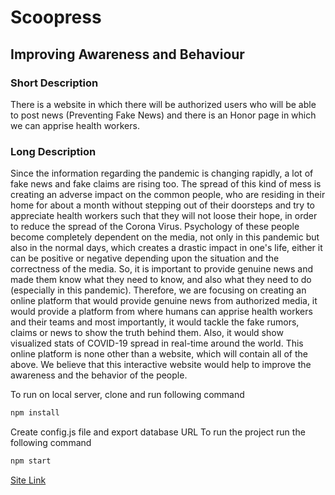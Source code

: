 # Scoopress
## Improving Awareness and Behaviour
### Short Description

There is a website in which there will be authorized users who will be able to post news (Preventing Fake News) and there is an Honor page in which we can apprise health workers.

### Long Description

Since the information regarding the pandemic is changing rapidly, a lot of fake news and fake claims are rising too. The spread of this kind of mess is creating an adverse impact on the common people, who are residing in their home for about a month without stepping out of their doorsteps and try to appreciate health workers such that they will not loose their hope, in order to reduce the spread of the Corona Virus. Psychology of these people become completely dependent on the media, not only in this pandemic but also in the normal days, which creates a drastic impact in one's life, either it can be positive or negative depending upon the situation and the correctness of the media. 
So, it is important to provide genuine news and made them know what they need to know, and also what they need to do (especially in this pandemic). 
Therefore, we are focusing on creating an online platform that would provide genuine news from authorized media, it would provide a platform from where humans can apprise health workers and their teams and most importantly, it would tackle the fake rumors, claims or news to show the truth behind them. Also, it would show visualized stats of COVID-19 spread in real-time around the world. This online platform is none other than a website, which will contain all of the above. We believe that this interactive website would help to improve the awareness and the behavior of the people.



To run on local server, clone and run following command
```bash
npm install
```
Create config.js file and export database URL
To run the project run the following command
```bash
npm start
```

[Site Link](https://scoopress.herokuapp.com "Scoopress")
